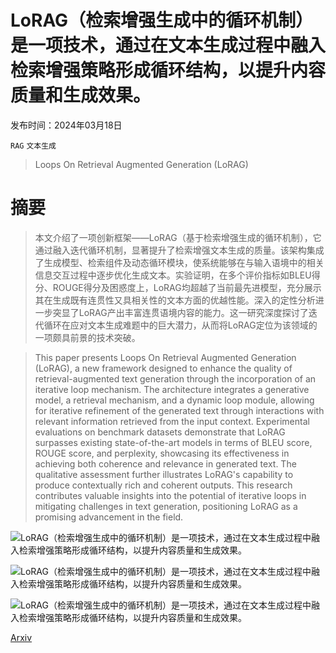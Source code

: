 # LoRAG（检索增强生成中的循环机制）是一项技术，通过在文本生成过程中融入检索增强策略形成循环结构，以提升内容质量和生成效果。

发布时间：2024年03月18日

`RAG` `文本生成`

> Loops On Retrieval Augmented Generation (LoRAG)

# 摘要

> 本文介绍了一项创新框架——LoRAG（基于检索增强生成的循环机制），它通过融入迭代循环机制，显著提升了检索增强文本生成的质量。该架构集成了生成模型、检索组件及动态循环模块，使系统能够在与输入语境中的相关信息交互过程中逐步优化生成文本。实验证明，在多个评价指标如BLEU得分、ROUGE得分及困惑度上，LoRAG均超越了当前最先进模型，充分展示其在生成既有连贯性又具相关性的文本方面的优越性能。深入的定性分析进一步突显了LoRAG产出丰富连贯语境内容的能力。这一研究深度探讨了迭代循环在应对文本生成难题中的巨大潜力，从而将LoRAG定位为该领域的一项颇具前景的技术突破。

> This paper presents Loops On Retrieval Augmented Generation (LoRAG), a new framework designed to enhance the quality of retrieval-augmented text generation through the incorporation of an iterative loop mechanism. The architecture integrates a generative model, a retrieval mechanism, and a dynamic loop module, allowing for iterative refinement of the generated text through interactions with relevant information retrieved from the input context. Experimental evaluations on benchmark datasets demonstrate that LoRAG surpasses existing state-of-the-art models in terms of BLEU score, ROUGE score, and perplexity, showcasing its effectiveness in achieving both coherence and relevance in generated text. The qualitative assessment further illustrates LoRAG's capability to produce contextually rich and coherent outputs. This research contributes valuable insights into the potential of iterative loops in mitigating challenges in text generation, positioning LoRAG as a promising advancement in the field.

![LoRAG（检索增强生成中的循环机制）是一项技术，通过在文本生成过程中融入检索增强策略形成循环结构，以提升内容质量和生成效果。](../../../paper_images/2403.15450/figure1.png)

![LoRAG（检索增强生成中的循环机制）是一项技术，通过在文本生成过程中融入检索增强策略形成循环结构，以提升内容质量和生成效果。](../../../paper_images/2403.15450/figure2.png)

![LoRAG（检索增强生成中的循环机制）是一项技术，通过在文本生成过程中融入检索增强策略形成循环结构，以提升内容质量和生成效果。](../../../paper_images/2403.15450/figure3.png)

[Arxiv](https://arxiv.org/abs/2403.15450)